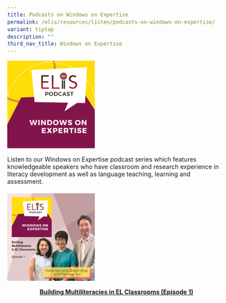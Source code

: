 ```yaml
---
title: Podcasts on Windows on Expertise
permalink: /elis/resources/listen/podcasts-on-windows-on-expertise/
variant: tiptap
description: ""
third_nav_title: Windows on Expertise
---
```

<p></p>
<div class="isomer-image-wrapper">
<img style="width: 40%;" height="auto" width="100%" alt="" src="/images/Winex.png">
</div>
<p>Listen to our Windows on Expertise podcast series which features knowledgeable
speakers who have classroom and research experience in literacy development
as well as language teaching, learning and assessment.</p>
<h4></h4>
<p></p>
<p><a href="/elis/resources/listen/building-multiliteracies-in-el-classrooms-episode-1/">
<img src="/images/Winex_1.png" style="width:40%">
</a></p><center><a href="/elis/resources/listen/building-multiliteracies-in-el-classrooms-episode-1/"><b>Building Multiliteracies in EL Classrooms (Episode 1)</b></a></center><a href="/elis/resources/listen/building-multiliteracies-in-el-classrooms-episode-1/">
</a>